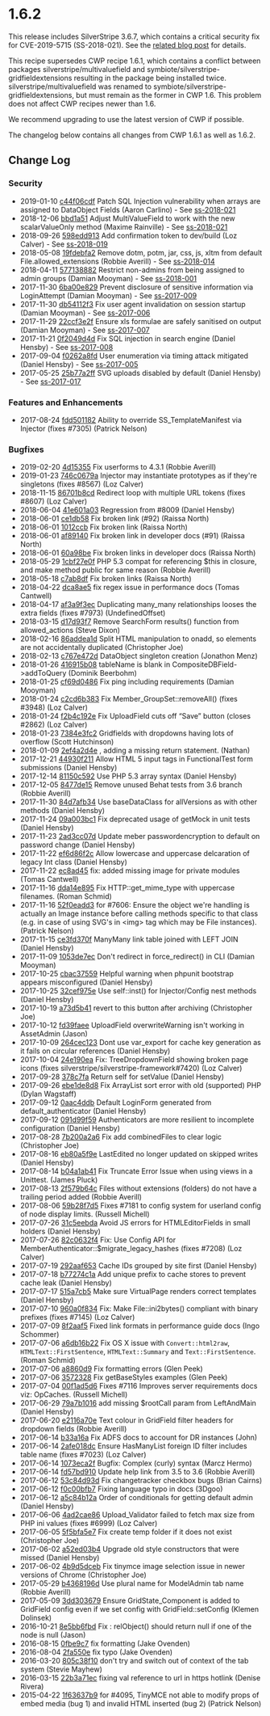 # 1.6.2

This release includes SilverStripe 3.6.7, which contains a critical security fix for CVE-2019-5715 (SS-2018-021). See
the [related blog post](https://www.silverstripe.org/download/security-releases/ss-2018-021) for details.

This recipe supersedes CWP recipe 1.6.1, which contains a conflict between packages silverstripe/multivaluefield and
symbiote/silverstripe-gridfieldextensions resulting in the package being installed twice. silverstripe/multivaluefield
was renamed to symbiote/silverstripe-gridfieldextensions, but must remain as the former in CWP 1.6. This problem does
not affect CWP recipes newer than 1.6.

We recommend upgrading to use the latest version of CWP if possible.

The changelog below contains all changes from CWP 1.6.1 as well as 1.6.2.

<!--- Changes below this line will be automatically regenerated -->

## Change Log

### Security

 * 2019-01-10 [c44f06cdf](https://github.com/silverstripe/silverstripe-framework/commit/c44f06cdf10387a987e4efb096ff06b3bb4495ef) Patch SQL Injection vulnerability when arrays are assigned to DataObject Fields (Aaron Carlino) - See [ss-2018-021](https://www.silverstripe.org/download/security-releases/ss-2018-021)
 * 2018-12-06 [bbd1a51](https://github.com/silverstripe-australia/silverstripe-multivaluefield/commit/bbd1a5194e61a77f149254124076313a629cf6c9) Adjust MultiValueField to work with the new scalarValueOnly method (Maxime Rainville) - See [ss-2018-021](https://www.silverstripe.org/download/security-releases/ss-2018-021)
 * 2018-09-26 [598edd913](https://github.com/silverstripe/silverstripe-framework/commit/598edd91341f389d7b919ec1201e03d2aba4d284) Add confirmation token to dev/build (Loz Calver) - See [ss-2018-019](https://www.silverstripe.org/download/security-releases/ss-2018-019)
 * 2018-05-08 [19fdebfa2](https://github.com/silverstripe/silverstripe-framework/commit/19fdebfa245506626561bc9626d9ac325acb14da) Remove dotm, potm, jar, css, js, xltm from default File.allowed_extensions (Robbie Averill) - See [ss-2018-014](https://www.silverstripe.org/download/security-releases/ss-2018-014)
 * 2018-04-11 [577138882](https://github.com/silverstripe/silverstripe-framework/commit/577138882163e4b8782ea043487944d30d88e753) Restrict non-admins from being assigned to admin groups (Damian Mooyman) - See [ss-2018-001](https://www.silverstripe.org/download/security-releases/ss-2018-001)
 * 2017-11-30 [6ba00e829](https://github.com/silverstripe/silverstripe-framework/commit/6ba00e829a9fb360dfe5cb0bc3d4544016c82357) Prevent disclosure of sensitive information via LoginAttempt (Damian Mooyman) - See [ss-2017-009](https://www.silverstripe.org/download/security-releases/ss-2017-009)
 * 2017-11-30 [db54112f3](https://github.com/silverstripe/silverstripe-framework/commit/db54112f3cca012e33257c782dffd7154bf663a5) Fix user agent invalidation on session startup (Damian Mooyman) - See [ss-2017-006](https://www.silverstripe.org/download/security-releases/ss-2017-006)
 * 2017-11-29 [22ccf3e2f](https://github.com/silverstripe/silverstripe-framework/commit/22ccf3e2f9092f51e7f7288ce108598c6f17b49c) Ensure xls formulae are safely sanitised on output (Damian Mooyman) - See [ss-2017-007](https://www.silverstripe.org/download/security-releases/ss-2017-007)
 * 2017-11-21 [0f2049d4d](https://github.com/silverstripe/silverstripe-framework/commit/0f2049d4d466e05f5d7f07fc63580836de8c6bff) Fix SQL injection in search engine (Daniel Hensby) - See [ss-2017-008](https://www.silverstripe.org/download/security-releases/ss-2017-008)
 * 2017-09-04 [f0262a8fd](https://github.com/silverstripe/silverstripe-framework/commit/f0262a8fd9ab5fb51b178ace3c3487351217f5a0) User enumeration via timing attack mitigated (Daniel Hensby) - See [ss-2017-005](https://www.silverstripe.org/download/security-releases/ss-2017-005)
 * 2017-05-25 [25b77a2ff](https://github.com/silverstripe/silverstripe-framework/commit/25b77a2ff8deabe8e8894002b9a5647eaec27b0a) SVG uploads disabled by default (Daniel Hensby) - See [ss-2017-017](https://www.silverstripe.org/download/security-releases/ss-2017-017)

### Features and Enhancements

 * 2017-08-24 [fdd501182](https://github.com/silverstripe/silverstripe-framework/commit/fdd501182e8403ef082c2954bb66e0b8b6dd7b71) Ability to override SS_TemplateManifest via Injector (fixes #7305) (Patrick Nelson)

### Bugfixes

 * 2019-02-20 [4d15355](https://github.com/silverstripe/cwp-recipe-basic/commit/4d15355a41b36819a85c311bd49b45346e8d67ce) Fix userforms to 4.3.1 (Robbie Averill)
 * 2019-01-23 [746c0679a](https://github.com/silverstripe/silverstripe-framework/commit/746c0679ad1d6ceac03d2adf167367f0ca2259cd) Injector may instantiate prototypes as if they're singletons (fixes #8567) (Loz Calver)
 * 2018-11-15 [86701b8cd](https://github.com/silverstripe/silverstripe-framework/commit/86701b8cd0cd5f8de813a7c9347e7c8055d878f4) Redirect loop with multiple URL tokens (fixes #8607) (Loz Calver)
 * 2018-06-04 [41e601a03](https://github.com/silverstripe/silverstripe-framework/commit/41e601a036307065d9ea2ba8862f67be738d402f) Regression from #8009 (Daniel Hensby)
 * 2018-06-01 [ce1db58](https://github.com/silverstripe/cwp/commit/ce1db58045b6b1cfcfda8cc2ef7d88d1a3e0f17d) Fix broken link (#92) (Raissa North)
 * 2018-06-01 [1012ccb](https://github.com/silverstripe/cwp/commit/1012ccbb4c231caae30faa398c4aca935c5a3048) Fix broken link (Raissa North)
 * 2018-06-01 [af89140](https://github.com/silverstripe/cwp/commit/af8914063d3a3a8298ef6c3936f72ddd51d7174d) Fix broken link in developer docs (#91) (Raissa North)
 * 2018-06-01 [60a98be](https://github.com/silverstripe/cwp/commit/60a98be6391ec70f7fc6c4847ed2c9f60a44686c) Fix broken links in developer docs (Raissa North)
 * 2018-05-29 [1cbf27e0f](https://github.com/silverstripe/silverstripe-framework/commit/1cbf27e0f47c3547914b03193d0f5f77c87ff8d5) PHP 5.3 compat for referencing $this in closure, and make method public for same reason (Robbie Averill)
 * 2018-05-18 [c7ab8df](https://github.com/silverstripe/cwp/commit/c7ab8df9d6b6deeaf05a66d026b348f0e784872d) Fix broken links (Raissa North)
 * 2018-04-22 [dca8ae5](https://github.com/silverstripe/cwp/commit/dca8ae53a678a9de964dc3b5bbc11c71fcd7b5d3) fix regex issue in performance docs (Tomas Cantwell)
 * 2018-04-17 [af3a9f3ec](https://github.com/silverstripe/silverstripe-framework/commit/af3a9f3ec8a5465f841c5aa8ee1faf40c1b76bf4) Duplicating many_many relationships looses the extra fields (fixes #7973) (UndefinedOffset)
 * 2018-03-15 [d17d93f7](https://github.com/silverstripe/silverstripe-cms/commit/d17d93f784a6e01f3d396c55adc623d69a90261a) Remove SearchForm results() function from allowed_actions (Steve Dixon)
 * 2018-02-16 [86addea1d](https://github.com/silverstripe/silverstripe-framework/commit/86addea1d2a7b2e28ae8115279ae358bcb46648a) Split HTML manipulation to onadd, so elements are not accidentally duplicated (Christopher Joe)
 * 2018-02-13 [c767e472d](https://github.com/silverstripe/silverstripe-framework/commit/c767e472dc494408460ef47c27b8d34475da4ac6) DataObject singleton creation (Jonathon Menz)
 * 2018-01-26 [416915b08](https://github.com/silverstripe/silverstripe-framework/commit/416915b08248285083518850ad8d015ca8ed25c2) tableName is blank in CompositeDBField-&gt;addToQuery (Dominik Beerbohm)
 * 2018-01-25 [cf69d0486](https://github.com/silverstripe/silverstripe-framework/commit/cf69d048665befa90eb43146f86cde984b876b3a) Fix ping including requirements (Damian Mooyman)
 * 2018-01-24 [c2cd6b383](https://github.com/silverstripe/silverstripe-framework/commit/c2cd6b3832c6bc4775b2742df593b445c2aca391) Fix Member_GroupSet::removeAll() (fixes #3948) (Loz Calver)
 * 2018-01-24 [f2b4c192e](https://github.com/silverstripe/silverstripe-framework/commit/f2b4c192ec4d70779f7c667a976e741a7f3a26c5) Fix UploadField cuts off “Save” button (closes #2862) (Loz Calver)
 * 2018-01-23 [7384e3fc2](https://github.com/silverstripe/silverstripe-framework/commit/7384e3fc25987742ea08af74b704857a936e8ec0) Gridfields with dropdowns having lots of overflow (Scott Hutchinson)
 * 2018-01-09 [2ef4a2d4e](https://github.com/silverstripe/silverstripe-framework/commit/2ef4a2d4ee86577b00311e65bbeb0439f7aaa1fc) , adding a missing return statement. (Nathan)
 * 2017-12-21 [44930f211](https://github.com/silverstripe/silverstripe-framework/commit/44930f211be3f658fc92f2d5318255de03078701) Allow HTML 5 input tags in FunctionalTest form submissions (Daniel Hensby)
 * 2017-12-14 [81150c592](https://github.com/silverstripe/silverstripe-framework/commit/81150c59225dbf1e95bb0b4dbcfbe18346f2bdff) Use PHP 5.3 array syntax (Daniel Hensby)
 * 2017-12-05 [8477de15](https://github.com/silverstripe/silverstripe-siteconfig/commit/8477de15203c4c80ca55365200fa3c7c031d70d8) Remove unused Behat tests from 3.6 branch (Robbie Averill)
 * 2017-11-30 [84d7afb34](https://github.com/silverstripe/silverstripe-framework/commit/84d7afb3477885e9d69f2ac10838179efc1d3b91) Use baseDataClass for allVersions as with other methods (Daniel Hensby)
 * 2017-11-24 [09a003bc1](https://github.com/silverstripe/silverstripe-framework/commit/09a003bc13390359fa717a4256f9278303d59544) Fix deprecated usage of getMock in unit tests (Daniel Hensby)
 * 2017-11-23 [2ad3cc07d](https://github.com/silverstripe/silverstripe-framework/commit/2ad3cc07d583041e23a5dca0d53ffbdf8c9cd0d0) Update meber passwordencryption to default on password change (Daniel Hensby)
 * 2017-11-22 [ef6d86f2c](https://github.com/silverstripe/silverstripe-framework/commit/ef6d86f2c695d319f9c07ccd9f4d93e83263e356) Allow lowercase and uppercase delcaration of legacy Int class (Daniel Hensby)
 * 2017-11-22 [ec8ad45](https://github.com/silverstripe/cwp/commit/ec8ad45609a1dc00899f34c7d48235d91f86a149) fix: added missing image for private modules (Tomas Cantwell)
 * 2017-11-16 [dda14e895](https://github.com/silverstripe/silverstripe-framework/commit/dda14e89596a0de0b70eace27f7015bc0bb40669) Fix HTTP::get_mime_type with uppercase filenames. (Roman Schmid)
 * 2017-11-16 [52f0eadd3](https://github.com/silverstripe/silverstripe-framework/commit/52f0eadd3b1ad37806a95b6dd05427add3166cc5) for #7606: Ensure the object we're handling is actually an Image instance before calling methods specific to that class (e.g. in case of using SVG's in &lt;img&gt; tag which may be File instances). (Patrick Nelson)
 * 2017-11-15 [ce3fd370f](https://github.com/silverstripe/silverstripe-framework/commit/ce3fd370fb07ffc18742323b0dd99f30cf28cf14) ManyMany link table joined with LEFT JOIN (Daniel Hensby)
 * 2017-11-09 [1053de7ec](https://github.com/silverstripe/silverstripe-framework/commit/1053de7ec39d1a2ce6826ea2db8f55114755098d) Don't redirect in force_redirect() in CLI (Damian Mooyman)
 * 2017-10-25 [cbac37559](https://github.com/silverstripe/silverstripe-framework/commit/cbac3755909bc5d72d923b07747fd6a98e2215dc) Helpful warning when phpunit bootstrap appears misconfigured (Daniel Hensby)
 * 2017-10-25 [32cef975e](https://github.com/silverstripe/silverstripe-framework/commit/32cef975ef6c816d8b5bc953cffbd18492686281) Use self::inst() for Injector/Config nest methods (Daniel Hensby)
 * 2017-10-19 [a73d5b41](https://github.com/silverstripe/silverstripe-cms/commit/a73d5b4177be445128a6fa42e20dd8df13eaf554) revert to this button after archiving (Christopher Joe)
 * 2017-10-12 [fd39faee](https://github.com/silverstripe/silverstripe-cms/commit/fd39faeefd5241cf96313e968142183de767c51b) UploadField overwriteWarning isn't working in AssetAdmin (Jason)
 * 2017-10-09 [264cec123](https://github.com/silverstripe/silverstripe-framework/commit/264cec1239ee8d75e67c5402970a91cf58e50539) Dont use var_export for cache key generation as it fails on circular references (Daniel Hensby)
 * 2017-10-04 [24e190ea](https://github.com/silverstripe/silverstripe-cms/commit/24e190ea8265d16445a3210f7b06de191e474004) Fix: TreeDropdownField showing broken page icons (fixes silverstripe/silverstripe-framework#7420) (Loz Calver)
 * 2017-09-28 [378c7fa](https://github.com/silverstripe-australia/silverstripe-multivaluefield/commit/378c7fa70461cbb36cb5bba664695dbb28f4286d) Return self for setValue (Daniel Hensby)
 * 2017-09-26 [ebe1de8d8](https://github.com/silverstripe/silverstripe-framework/commit/ebe1de8d8b5bc739e74b1001aec3110b6175a303) Fix ArrayList sort error with old (supported) PHP (Dylan Wagstaff)
 * 2017-09-12 [0aac4ddb](https://github.com/silverstripe/silverstripe-cms/commit/0aac4ddb7ecf0f17eda8add235017c10c9f57255) Default LoginForm generated from default_authenticator (Daniel Hensby)
 * 2017-09-12 [091d99f59](https://github.com/silverstripe/silverstripe-framework/commit/091d99f599dcacf6aef2ad1df48311c2399f150c) Authenticators are more resilient to incomplete configuration (Daniel Hensby)
 * 2017-08-28 [7b200a2a6](https://github.com/silverstripe/silverstripe-framework/commit/7b200a2a642a78bffcf0a2f417a4757fb216ecfb) Fix add combinedFiles to clear logic (Christopher Joe)
 * 2017-08-16 [eb80a5f9e](https://github.com/silverstripe/silverstripe-framework/commit/eb80a5f9e89e69480edc7f1c9c66cc7403f547f1) LastEdited no longer updated on skipped writes (Daniel Hensby)
 * 2017-08-14 [b04a1ab41](https://github.com/silverstripe/silverstripe-framework/commit/b04a1ab41c4051923e9d9a9af5dedfa5a3ef67d8) Fix Truncate Error Issue when using views in a Unittest. (James Pluck)
 * 2017-08-13 [2f579b64c](https://github.com/silverstripe/silverstripe-framework/commit/2f579b64cb9cb8986489e312b253dba5061e304b) Files without extensions (folders) do not have a trailing period added (Robbie Averill)
 * 2017-08-06 [59b28f7d5](https://github.com/silverstripe/silverstripe-framework/commit/59b28f7d5bcefd477766611a99643f121af3dc56) Fixes #7181 to config system for userland config of node display limits. (Russell Michell)
 * 2017-07-26 [31c5eebda](https://github.com/silverstripe/silverstripe-framework/commit/31c5eebda089867d61546106b36ca20b21a00026) Avoid JS errors for HTMLEditorFields in small holders (Daniel Hensby)
 * 2017-07-26 [82c0632f4](https://github.com/silverstripe/silverstripe-framework/commit/82c0632f46e00a251d287811652429036d200eff) Fix: Use Config API for MemberAuthenticator::$migrate_legacy_hashes (fixes #7208) (Loz Calver)
 * 2017-07-19 [292aaf653](https://github.com/silverstripe/silverstripe-framework/commit/292aaf65301b2be4bb5e6e1505ccbe98b8ade67f) Cache IDs grouped by site first (Daniel Hensby)
 * 2017-07-18 [b77274c1a](https://github.com/silverstripe/silverstripe-framework/commit/b77274c1a3c3ab8cfa0abf939aa2e4735e534171) Add unique prefix to cache stores to prevent cache leak (Daniel Hensby)
 * 2017-07-17 [515a7cb5](https://github.com/silverstripe/silverstripe-cms/commit/515a7cb569f0cf90787b44fca8845760b539fabe) Make sure VirtualPage renders correct templates (Daniel Hensby)
 * 2017-07-10 [960a0f834](https://github.com/silverstripe/silverstripe-framework/commit/960a0f8343e5ff8379906c2476af4b74da0fd9c9) Fix: Make File::ini2bytes() compliant with binary prefixes (fixes #7145) (Loz Calver)
 * 2017-07-09 [8f2aaf5](https://github.com/silverstripe/cwp/commit/8f2aaf5bc276628a60285157fdcd7c035b41f095) Fixed link formats in performance guide docs (Ingo Schommer)
 * 2017-07-06 [a6db16b22](https://github.com/silverstripe/silverstripe-framework/commit/a6db16b2298738e1ef1329329cbef7c6b33f993e) Fix OS X issue with `Convert::html2raw`, `HTMLText::FirstSentence`, `HTMLText::Summary` and `Text::FirstSentence`. (Roman Schmid)
 * 2017-07-06 [a8860d9](https://github.com/silverstripe/cwp/commit/a8860d90495e51de90b65f7ff0334803156dc3ae) Fix formatting errors (Glen Peek)
 * 2017-07-06 [3572328](https://github.com/silverstripe/cwp/commit/357232873526970d85c0ef7c5c327ada32cbdce0) Fix getBaseStyles examples (Glen Peek)
 * 2017-07-04 [00f1ad5d6](https://github.com/silverstripe/silverstripe-framework/commit/00f1ad5d692f0a44b58bb216e5378e51dc96243d) Fixes #7116 Improves server requirements docs viz: OpCaches. (Russell Michell)
 * 2017-06-29 [79a7b1016](https://github.com/silverstripe/silverstripe-framework/commit/79a7b1016e6046af4f07fcd8bfb40773d1066b7e) add missing $rootCall param from LeftAndMain (Daniel Hensby)
 * 2017-06-20 [e2116a70e](https://github.com/silverstripe/silverstripe-framework/commit/e2116a70ef34433bfe712b4164ae416a76d4430d) Text colour in GridField filter headers for dropdown fields (Robbie Averill)
 * 2017-06-14 [b33a16a](https://github.com/silverstripe/cwp/commit/b33a16a6520e577faaa09630925ffc12b3aa93f4) Fix ADFS docs to account for DR instances (John)
 * 2017-06-14 [2afe018dc](https://github.com/silverstripe/silverstripe-framework/commit/2afe018dc7e380ac84f8e1f7986ce0247e9a254b) Ensure HasManyList foreign ID filter includes table name (fixes #7023) (Loz Calver)
 * 2017-06-14 [1073eca2f](https://github.com/silverstripe/silverstripe-framework/commit/1073eca2fac1b05c0e20b02aea78e8a2f550cfe5) Bugfix: Complex (curly) syntax (Marcz Hermo)
 * 2017-06-14 [fd57bd910](https://github.com/silverstripe/silverstripe-framework/commit/fd57bd9100634682fc5b2d9f493e3c54ce0444ad) Update help link from 3.5 to 3.6 (Robbie Averill)
 * 2017-06-12 [53c84d93d](https://github.com/silverstripe/silverstripe-framework/commit/53c84d93da0f0681fdcb3a061ebe529fd3cd9a9e) Fix changetracker checkbox bugs (Brian Cairns)
 * 2017-06-12 [f0c00bfb7](https://github.com/silverstripe/silverstripe-framework/commit/f0c00bfb7819c0350fa882f899d0c820a2aefa81) Fixing language typo in docs (3Dgoo)
 * 2017-06-12 [a5c84b12a](https://github.com/silverstripe/silverstripe-framework/commit/a5c84b12ab3c0759f696fc48fee3475bab6b3e20) Order of conditionals for getting default admin (Daniel Hensby)
 * 2017-06-06 [4ad2cae86](https://github.com/silverstripe/silverstripe-framework/commit/4ad2cae8642d21e37b5132e4040ca45d2d66c193) Upload_Validator failed to fetch max size from PHP ini values (fixes #6999) (Loz Calver)
 * 2017-06-05 [5f5bfa5e7](https://github.com/silverstripe/silverstripe-framework/commit/5f5bfa5e7045cc96f89fca417f0a7d99dc662fab) Fix create temp folder if it does not exist (Christopher Joe)
 * 2017-06-02 [a52ed03b4](https://github.com/silverstripe/silverstripe-framework/commit/a52ed03b49b8f62573eb3e295bfde84d1ef68f46) Upgrade old style constructors that were missed (Daniel Hensby)
 * 2017-06-02 [4b9d5dceb](https://github.com/silverstripe/silverstripe-framework/commit/4b9d5dceb892a9c41925d058d953a8849b407276) Fix tinymce image selection issue in newer versions of Chrome (Christopher Joe)
 * 2017-05-29 [b4368196d](https://github.com/silverstripe/silverstripe-framework/commit/b4368196d1bcee9fd1714b044c8ae6580c7941c9) Use plural name for ModelAdmin tab name (Robbie Averill)
 * 2017-05-09 [3dd303679](https://github.com/silverstripe/silverstripe-framework/commit/3dd3036792962d5384a72aa0132a64aca7d2ebc2) Ensure GridState_Component is added to GridField config even if we set config with GridField::setConfig (Klemen Dolinsek)
 * 2016-10-21 [8e5bb6fbd](https://github.com/silverstripe/silverstripe-framework/commit/8e5bb6fbdce0b2ca2d08a45534df2264db5e6b12) Fix : relObject() should return null if one of the node is null (Jason)
 * 2016-08-15 [0fbe9c7](https://github.com/silverstripe/cwp/commit/0fbe9c7ee974f1f36b4723a4914231c346d5940d) fix formatting (Jake Ovenden)
 * 2016-08-04 [2fa550e](https://github.com/silverstripe/cwp/commit/2fa550eacf2f0fee8e93ccc26165fe3ecbcb688e) fix typo (Jake Ovenden)
 * 2016-03-20 [805c38f10](https://github.com/silverstripe/silverstripe-framework/commit/805c38f107e7e332d2846407e0a89cade1d33ed1) don't try and switch out of context of the tab system (Stevie Mayhew)
 * 2016-03-15 [22b3a71ec](https://github.com/silverstripe/silverstripe-framework/commit/22b3a71ec0c8cd8c38030fa0bf5449abefafe8a3) fixing val reference to url in https hotlink (Denise Rivera)
 * 2015-04-22 [1f63637b9](https://github.com/silverstripe/silverstripe-framework/commit/1f63637b9369d4644a92523ada5d1a5dc0576c12) for #4095, TinyMCE not able to modify props of embed media (bug 1) and invalid HTML inserted (bug 2) (Patrick Nelson)
